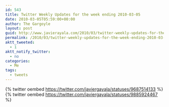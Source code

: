 ```yaml
---
id: 543
title: Twitter Weekly Updates for the week ending 2010-03-05
date: 2010-03-05T05:59:00+00:00
author: The Gargoyle
layout: post
guid: http://www.javierayala.com/2010/03/twitter-weekly-updates-for-the-week-ending-2010-03-05/
permalink: /2010/03/twitter-weekly-updates-for-the-week-ending-2010-03-05/
aktt_tweeted:
  - 1
aktt_notify_twitter:
  - no
categories:
  - Me
tags:
  - tweets
---
```


{% twitter oembed https://twitter.com/javiergayala/statuses/9687514133 %}
{% twitter oembed https://twitter.com/javiergayala/statuses/9885924467 %}

